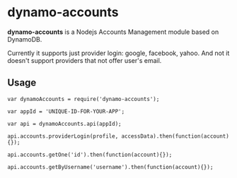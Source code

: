 # dynamo-accounts

**dynamo-accounts** is a Nodejs Accounts Management module based on DynamoDB.

Currently it supports just provider login: google, facebook, yahoo. And not it doesn't support providers that not offer user's email.

## Usage

```
var dynamoAccounts = require('dynamo-accounts');

var appId = 'UNIQUE-ID-FOR-YOUR-APP';

var api = dynamoAccounts.api(appId);

api.accounts.providerLogin(profile, accessData).then(function(account){});

api.accounts.getOne('id').then(function(account){});

api.accounts.getByUsername('username').then(function(account){});
```
